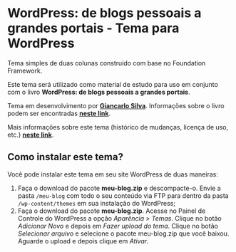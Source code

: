 # WordPress: de blogs pessoais a grandes portais - Tema para WordPress

Tema simples de duas colunas construído com base no Foundation Framework.

Este tema será utilizado como material de estudo para uso em conjunto com o livro **WordPress: de blogs pessoais a grandes portais**.

Tema em desenvolvimento por [**Giancarlo Silva**](http://giancarlosilva.com.br). Informações sobre o livro podem ser encontradas [**neste link**](http://giancarlosilva.com.br/category/livros/wordpress/).

Mais informações sobre este tema (histórico de mudanças, licença de uso, etc.) [**neste link**](https://github.com/giancarlozero/wordpress-livro-tema).

## Como instalar este tema?

Você pode instalar este tema em seu site WordPress de duas maneiras:

1. Faça o download do pacote **meu-blog.zip** e descompacte-o. Envie a pasta `/meu-blog` com todo o seu conteúdo via FTP para dentro da pasta `/wp-content/themes` em sua instalação do WordPress;
2. Faça o download do pacote **meu-blog.zip**. Acesse no Painel de Controle do WordPress a opção *Aparência > Temas*. Clique no botão *Adicionar Novo* e depois em *Fazer upload do tema*. Clique no botão *Selecionar arquivo* e selecione o pacote meu-blog.zip que você baixou. Aguarde o upload e depois clique em *Ativar*.

